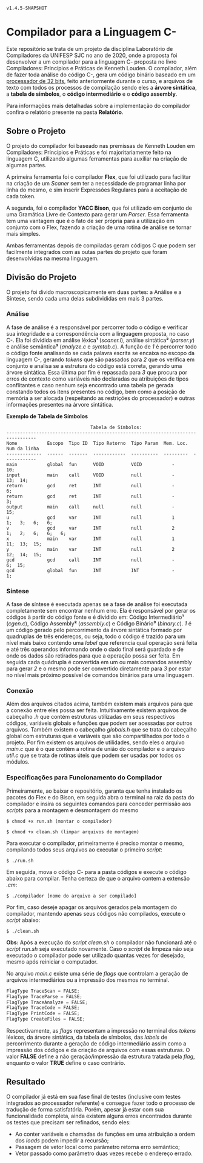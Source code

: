 `v1.4.5-SNAPSHOT`
# Compilador para a Linguagem C-

Este repositório se trata de um projeto da disciplina Laboratório de Compiladores da UNIFESP SJC no ano de 2020, onde a proposta foi desenvolver a um compilador para a linguagem C- proposta no livro Compiladores: Princípios e Práticas de Kenneth Louden. O compilador, além de fazer toda análise do código C-, gera um código binário baseado em um [processador de 32 bits](https://github.com/AndrewCampos/Processador-AOC), feito anteriormente durante o curso, e arquivos de texto com todos os processos de compilação sendo eles a **árvore sintática**, a **tabela de símbolos**, o **código intermediário** e o **código assembly**.

Para informações mais detalhadas sobre a implementação do compilador confira o relatório presente na pasta **Relatório**.

## Sobre o Projeto

O projeto do compilador foi baseado nas premissas de Kenneth Louden em Compiladores: Princípios e Práticas e foi majoritariamente feito na linguagem C, utilizando algumas ferramentas para auxiliar na criação de algumas partes.

A primeira ferramenta foi o compilador **Flex**, que foi utilizado para facilitar na criação de um _Scaner_ sem ter a necessidade de programar linha por linha do mesmo, e sim inserir Expressões Regulares para a aceitação de cada token.

A segunda, foi o compilador **YACC Bison**, que foi utilizado em conjunto de uma Gramática Livre de Contexto para gerar um _Parser_. Essa ferramenta tem uma vantagem que é o fato de ser própria para a utilização em conjunto com o Flex, fazendo a criação de uma rotina de análise se tornar mais simples.

Ambas ferramentas depois de compiladas geram códigos C que podem ser facilmente integrados com as outas partes do projeto que foram desenvolvidas na mesma linguagem.

## Divisão do Projeto

O projeto foi divido macroscopicamente em duas partes: a Análise e a Síntese, sendo cada uma delas subdivididas em mais 3 partes.

### Análise

A fase de análise é a responsável por percorrer todo o código e verificar sua integridade e a correspondência com a linguagem proposta, no caso C-. Ela foi dividida em análise léxica**¹** (_scaner.l_), análise sintática**²** (_parser.y_) e análise semântica**³** (_analyze.c_ e _symtab.c_). A função de _1_ é percorrer todo o código fonte analisando se cada palavra escrita se encaixa no escopo da linguagem C-, gerando _tokens_ que são passados para _2_ que os verifica em conjunto e analisa se a estrutura do código está correta, gerando uma árvore sintática. Essa última por fim é repassada para _3_ que procura por erros de contexto como variáveis não declaradas ou atribuições de tipos conflitantes e caso nenhum seja encontrado uma tabela pe gerada constando todos os itens presentes no código, bem como a posição de memória a ser alocada (respeitando as restrições do processador) e outras informações presentes na árvore sintática. 

**Exemplo de Tabela de Símbolos**
```
                               Tabela de Símbolos:
---------------------------------------------------------------------------------
Nome           Escopo  Tipo ID  Tipo Retorno  Tipo Param  Mem. Loc.  Num da linha
-------------  ------  -------  ------------  ----------  ---------  ------------
main           global  fun      VOID          VOID           -        10; 
input          main    call     VOID          null           -        13;  14; 
return         gcd     ret      INT           null           -         6; 
return         gcd     ret      INT           null           -         3; 
output         main    call     null          null           -        15; 
u              gcd     var      INT           null           1         1;   3;   6;   6; 
v              gcd     var      INT           null           2         1;   2;   6;   6;   6; 
x              main    var      INT           null           1        11;  13;  15; 
y              main    var      INT           null           2        12;  14;  15; 
gcd            gcd     call     INT           null           -         6;  15; 
gcd            global  fun      INT           INT            -         1; 
```

### Síntese

A fase de síntese é executada apenas se a fase de análise foi executada completamente sem encontrar nenhum erro. Ela é responsável por gerar os códigos à partir do código fonte e é dividido em: Código Intermediário**¹** (_cgen.c_), Código Assembly**²** (_assembly.c_) e Código Binário**³** (_binary.c_). _1_ é um código gerado pelo percorrimento da árvore sintática formado por quadruplas de três endereços, ou seja, todo o código é trazido para um nível mais baixo contendo uma _label_ que referencia qual operação será feita e até três operandos informando onde o dado final será guardado e de onde os dados são retirados para que a operação possa ser feita. Em seguida cada quádrupla é convertida em um ou mais comandos assembly para gerar _2_ e o mesmo pode ser convertido diretamente para _3_ por estar no nível mais próximo possível de comandos binários para uma linguagem.

### Conexão

Além dos arquivos citados acima, também existem mais arquivos para que a conexão entre eles possa ser feita. Intuitivamente existem arquivos de cabeçalho _.h_ que contém estruturas utilizadas em seus respectivos códigos, variáveis globais e funções que podem ser acessadas por outros arquivos. Também existem o cabeçalho _globals.h_ que se trata do cabeçalho global com estruturas que e variáveis que são compartilhados por todo o projeto. Por fim existem os arquivos de utilidades, sendo eles o arquivo _main.c_ que é o que contém a rotina de união do compilador e o arquivo _util.c_ que se trata de rotinas úteis que podem ser usadas por todos os módulos.

### Especificações para Funcionamento do Compilador

Primeiramente, ao baixar o repositório, garanta que tenha instalado os pacotes do Flex e do Bison, em seguida abra o terminal na raiz da pasta do compilador e insira os seguintes comandos para conceder permissão aos _scripts_ para a montagem e desmontagem do mesmo
```
$ chmod +x run.sh (montar o compilador)

$ chmod +x clean.sh (limpar arquivos de montagem)
```
Para executar o compilador, primeiramente é preciso montar o mesmo, compilando todos seus arquivos ao executar o primeiro _script_:
```
$ ./run.sh
```
Em seguida, mova o código C- para a pasta códigos e execute o código abaixo para compilar. Tenha certeza de que o arquivo contem a extensão _.cm_:
```
$ ./compilador [nome do arquivo a ser compilado]
```
Por fim, caso deseje apagar os arquivos gerados pela montagem do compilador, mantendo apenas seus códigos não compilados, execute o _script_ abaixo:
```
$ ./clean.sh
```
**Obs:** Após a execução do _script clean.sh_ o compilador não funcionará até o _script run.sh_ seja executado novamente. Caso o _script_ de limpeza não seja executado o compilador pode ser utilizado quantas vezes for desejado, mesmo após reiniciar o computador.

No arquivo _main.c_ existe uma série de _flags_ que controlam a geração de arquivos intermediários ou a impressão dos mesmos no terminal.
```C
FlagType TraceScan = FALSE;
FlagType TraceParse = FALSE;
FlagType TraceAnalyze = FALSE; 
FlagType TraceCode = FALSE;
FlagType PrintCode = FALSE;
FlagType CreateFiles = FALSE;
```
Respectivamente, as _flags_ representam a impressão no terminal dos _tokens_ léxicos, da árvore sintática, da tabela de símbolos, das _labels_ de percorrimento durante a geração de código intermediário assim como a impressão dos códigos e da criação de arquivos com essas estruturas. O valor **FALSE** define a não geração/impressão da estrutura tratada pela _flag_, enquanto o valor **TRUE** define o caso contrário.

## Resultado

O compilador já está em sua fase final de testes (inclusive com testes integrados ao processador referente) e consegue fazer todo o processo de tradução de forma satisfatória. Porém, apesar já estar com sua funcionalidade completa, ainda existem alguns erros encontrados durante os testes que precisam ser refinados, sendo eles:
- Ao conter variáveis e chamadas de funções em uma atribuição a ordem dos _loads_ podem impedir a recursão;
- Passagem de vetor local como parâmetro retorna erro semântico;
- Vetor passado como parâmetro duas vezes recebe o endereço errado.
